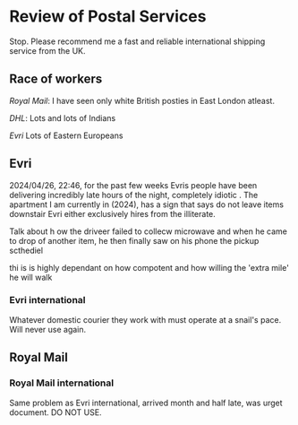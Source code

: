 # Review of Postal Services

Stop. Please recommend me a fast and reliable international shipping service from the UK.

## Race of workers

*Royal Mail*: I have seen only white British posties in East London atleast.

*DHL*: Lots and lots of Indians

*Evri* Lots of Eastern Europeans



## Evri

2024/04/26, 22:46, for the past few weeks Evris people have been delivering incredibly late hours of the night, completely idiotic . The apartment I am currently in (2024), has a sign that says do not leave items downstair Evri either exclusively hires from the illiterate.

Talk about h ow the driveer failed to collecw microwave and when he came to drop of another item, he then finally saw on his phone the pickup scthediel


thi is  is highly dependant on how compotent and how willing the &apos;extra mile&apos; he will walk

### Evri international

Whatever domestic courier they work with must operate at a snail's pace. Will never use again.

## Royal Mail

### Royal Mail international

Same problem as Evri international, arrived month and half late, was urget document. DO NOT USE.

